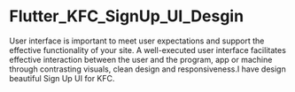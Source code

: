 # Flutter_KFC_SignUp_UI_Desgin
User interface is important to meet user expectations and support the effective functionality of your site. A well-executed user interface facilitates effective interaction between the user and the program, app or machine through contrasting visuals, clean design and responsiveness.I have design beautiful Sign Up UI for KFC.
